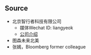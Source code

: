 ## Source
- 北京智行者科技有限公司
  - 媒体Wechat ID: liangyeok
  - [公司介绍](Sourcedocs/智行者材料（媒体）.pdf)
- 图森未来北美
- 张嫣，Bloomberg former colleague
